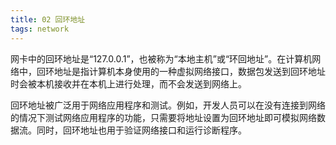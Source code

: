 ```yaml
---
title: 02 回环地址
tags: network
---
```


网卡中的回环地址是“127.0.0.1”，也被称为“本地主机”或“环回地址”。在计算机网络中，回环地址是指计算机本身使用的一种虚拟网络接口，数据包发送到回环地址时会被本机接收并在本机上进行处理，而不会发送到网络上。

回环地址被广泛用于网络应用程序和测试。例如，开发人员可以在没有连接到网络的情况下测试网络应用程序的功能，只需要将地址设置为回环地址即可模拟网络数据流。同时，回环地址也用于验证网络接口和运行诊断程序。
